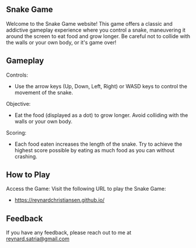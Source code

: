 
## Snake Game

Welcome to the Snake Game website! This game offers a classic and addictive gameplay experience where you control a snake, maneuvering it around the screen to eat food and grow longer. Be careful not to collide with the walls or your own body, or it's game over!
## Gameplay

Controls:

- Use the arrow keys (Up, Down, Left, Right) or WASD keys to control the movement of the snake.

Objective:

- Eat the food (displayed as a dot) to grow longer. Avoid colliding with the walls or your own body.

Scoring:

- Each food eaten increases the length of the snake. Try to achieve the highest score possible by eating as much food as you can without crashing.
## How to Play

Access the Game: Visit the following URL to play the Snake Game:

- https://reynardchristiansen.github.io/
## Feedback

If you have any feedback, please reach out to me at reynard.satria@gmail.com
